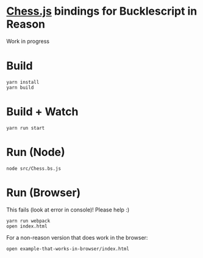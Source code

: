 # [Chess.js](https://github.com/jhlywa/chess.js) bindings for Bucklescript in Reason

Work in progress

# Build
```
yarn install
yarn build
```

# Build + Watch
```
yarn run start
```

# Run (Node)
```
node src/Chess.bs.js
```

# Run (Browser)
This fails (look at error in console)! Please help :)
```
yarn run webpack
open index.html
```

For a non-reason version that does work in the browser:
```
open example-that-works-in-browser/index.html
```